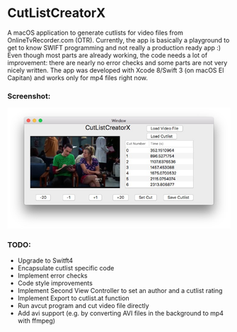 # CutListCreatorX

A macOS application to generate cutlists for video files from OnlineTvRecorder.com (OTR).
Currently, the app is basically a playground to get to know SWIFT programming and not really a production ready app :)
Even though most parts are already working, the code needs a lot of improvement: there are nearly no error checks and some parts are not very nicely written.
The app was developed with Xcode 8/Swift 3 (on macOS El Capitan) and works only for mp4 files right now.

### Screenshot:
![Screenshot](screenshot.JPEG)

### TODO:
- Upgrade to Switft4
- Encapsulate cutlist specific code
- Implement error checks
- Code style improvements
- Implement Second View Controller to set an author and a cutlist rating
- Implement Export to cutlist.at function
- Run avcut program and cut video file directly
- Add avi support (e.g. by converting AVI files in the background to mp4 with ffmpeg)
